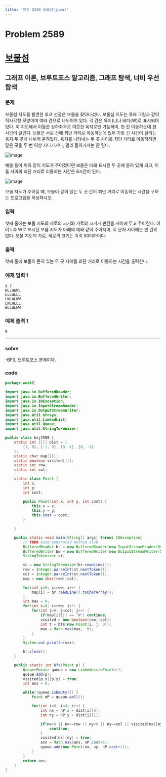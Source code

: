 ```yaml
---
title: '백준 2589 보물섬(java)'
---
```


# Problem 2589

# [보물섬](https://www.acmicpc.net/problem/2589)

## 그래프 이론, 브루트포스 알고리즘, 그래프 탐색, 너비 우선 탐색

### 문제

보물섬 지도를 발견한 후크 선장은 보물을 찾아나섰다. 보물섬 지도는 아래 그림과 같이 직사각형 모양이며 여러 칸으로 나뉘어져 있다. 각 칸은 육지(L)나 바다(W)로 표시되어 있다. 이 지도에서 이동은 상하좌우로 이웃한 육지로만 가능하며, 한 칸 이동하는데 한 시간이 걸린다. 보물은 서로 간에 최단 거리로 이동하는데 있어 가장 긴 시간이 걸리는 육지 두 곳에 나뉘어 묻혀있다. 육지를 나타내는 두 곳 사이를 최단 거리로 이동하려면 같은 곳을 두 번 이상 지나가거나, 멀리 돌아가서는 안 된다.

![image](https://user-images.githubusercontent.com/81351313/151000449-a7e9f3b8-9312-4682-b496-62f97efe60ff.png)

예를 들어 위와 같이 지도가 주어졌다면 보물은 아래 표시된 두 곳에 묻혀 있게 되고, 이 둘 사이의 최단 거리로 이동하는 시간은 8시간이 된다.

![image](https://user-images.githubusercontent.com/81351313/151000462-0e7107de-0979-44c5-9982-aec5d5e55e31.png)

보물 지도가 주어질 때, 보물이 묻혀 있는 두 곳 간의 최단 거리로 이동하는 시간을 구하는 프로그램을 작성하시오.

### 입력

첫째 줄에는 보물 지도의 세로의 크기와 가로의 크기가 빈칸을 사이에 두고 주어진다. 이어 L과 W로 표시된 보물 지도가 아래의 예와 같이 주어지며, 각 문자 사이에는 빈 칸이 없다. 보물 지도의 가로, 세로의 크기는 각각 50이하이다.

### 출력

첫째 줄에 보물이 묻혀 있는 두 곳 사이를 최단 거리로 이동하는 시간을 출력한다.

### 예제 입력 1

```
5 7
WLLWWWL
LLLWLLL
LWLWLWW
LWLWLLL
WLLWLWW
```

### 예제 출력 1

```
8
```

---

### solve

-BFS, 브루트포스 문제이다.

### code

```java
package week2;

import java.io.BufferedReader;
import java.io.BufferedWriter;
import java.io.IOException;
import java.io.InputStreamReader;
import java.io.OutputStreamWriter;
import java.util.Arrays;
import java.util.LinkedList;
import java.util.Queue;
import java.util.StringTokenizer;

public class boj2589 {
	static int [][] dist = {
		{1, 0}, {-1, 0}, {0, 1}, {0, -1}
	};	
	static char map[][];
	static boolean visited[][];
	static int row;
	static int col;

	static class Point {
		int x;
		int y;
		int cost;

		public Point(int x, int y, int cost) {
			this.x = x;
			this.y = y;
			this.cost = cost;
		}

	}

	public static void main(String[] args) throws IOException{
		// TODO Auto-generated method stub
		BufferedReader br = new BufferedReader(new InputStreamReader(System.in));
		BufferedWriter bw = new BufferedWriter(new OutputStreamWriter(System.out));
		StringTokenizer st;

		st = new StringTokenizer(br.readLine());
		row = Integer.parseInt(st.nextToken());
		col = Integer.parseInt(st.nextToken());
		map = new char[row][col];

		for(int i=0; i<row; i++) {
			map[i] = br.readLine().toCharArray();
		}
		int max = 0;
		for(int i=0; i<row; i++) {
			for(int j=0; j<col; j++) {
				if(map[i][j] == 'W') continue;
				visited = new boolean[row][col];
				int t = bfs(new Point(i, j, 0));
				max = Math.max(max,  t);
			}
		}
		System.out.println(max);

		br.close();
	}

	public static int bfs(Point p) {
		Queue<Point> queue = new LinkedList<Point>();
		queue.add(p);
		visited[p.x][p.y] = true;
		int ans = 0;

		while(!queue.isEmpty()) {
			Point nP = queue.poll();

			for(int i=0; i<4; i++) {
				int nx = nP.x + dist[i][0];
				int ny = nP.y + dist[i][1];

				if(nx<0 || nx>=row || ny<0 || ny>=col || visited[nx][ny] || map[nx][ny] =='W') {
					continue;
				}
				visited[nx][ny] = true;
				ans = Math.max(ans, nP.cost+1);
				queue.add(new Point(nx, ny, nP.cost+1));
			}
		}
		return ans;
	}
}
```
